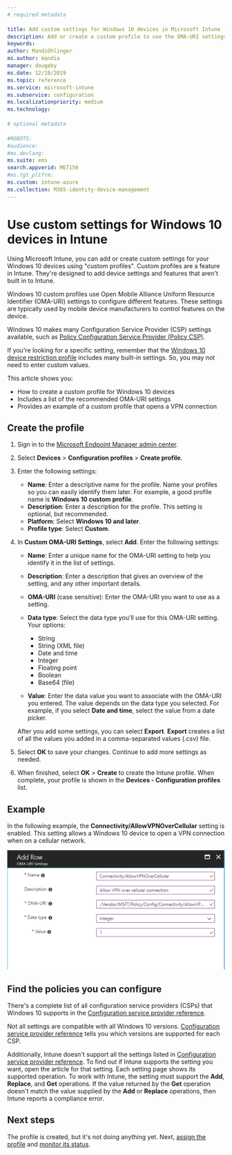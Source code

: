 ```yaml
---
# required metadata

title: Add custom settings for Windows 10 devices in Microsoft Intune - Azure | Microsoft Docs
description: Add or create a custom profile to use the OMA-URI settings for devices running Windows 10 in Microsoft Intune. Use a custom profile to add custom settings.
keywords:
author: MandiOhlinger
ms.author: mandia
manager: dougeby
ms.date: 12/18/2019
ms.topic: reference
ms.service: microsoft-intune
ms.subservice: configuration
ms.localizationpriority: medium
ms.technology:

# optional metadata

#ROBOTS:
#audience:
#ms.devlang:
ms.suite: ems
search.appverid: MET150
#ms.tgt_pltfrm:
ms.custom: intune-azure
ms.collection: M365-identity-device-management
---
```


# Use custom settings for Windows 10 devices in Intune

Using Microsoft Intune, you can add or create custom settings for your Windows 10 devices using "custom profiles". Custom profiles are a feature in Intune. They're designed to add device settings and features that aren't built in to Intune.

Windows 10 custom profiles use Open Mobile Alliance Uniform Resource Identifier (OMA-URI) settings to configure different features. These settings are typically used by mobile device manufacturers to control features on the device. 

Windows 10 makes many Configuration Service Provider (CSP) settings available, such as [Policy Configuration Service Provider (Policy CSP)](https://technet.microsoft.com/itpro/windows/manage/how-it-pros-can-use-configuration-service-providers).

If you're looking for a specific setting, remember that the [Windows 10 device restriction profile](device-restrictions-windows-10.md) includes many built-in settings. So, you may not need to enter custom values.

This article shows you:

- How to create a custom profile for Windows 10 devices
- Includes a list of the recommended OMA-URI settings
- Provides an example of a custom profile that opens a VPN connection

## Create the profile

1. Sign in to the [Microsoft Endpoint Manager admin center](https://go.microsoft.com/fwlink/?linkid=2109431).
2. Select **Devices** > **Configuration profiles** > **Create profile**.
3. Enter the following settings:

    - **Name**: Enter a descriptive name for the profile. Name your profiles so you can easily identify them later. For example, a good profile name is **Windows 10 custom profile**.
    - **Description**: Enter a description for the profile. This setting is optional, but recommended.
    - **Platform**: Select **Windows 10 and later**.
    - **Profile type**: Select **Custom**.

4. In **Custom OMA-URI Settings**, select **Add**. Enter the following settings:

    - **Name**: Enter a unique name for the OMA-URI setting to help you identify it in the list of settings.
    - **Description**: Enter a description that gives an overview of the setting, and any other important details.
    - **OMA-URI** (case sensitive): Enter the OMA-URI you want to use as a setting.
    - **Data type**: Select the data type you'll use for this OMA-URI setting. Your options:

        - String
        - String (XML file)
        - Date and time
        - Integer
        - Floating point
        - Boolean
        - Base64 (file)

    - **Value**: Enter the data value you want to associate with the OMA-URI you entered. The value depends on the data type you selected. For example, if you select **Date and time**, select the value from a date picker.

    After you add some settings, you can select **Export**. **Export** creates a list of all the values you added in a comma-separated values (.csv) file.

5. Select **OK** to save your changes. Continue to add more settings as needed.
6. When finished, select **OK** > **Create** to create the Intune profile. When complete, your profile is shown in the **Devices - Configuration profiles** list.

## Example

In the following example, the **Connectivity/AllowVPNOverCellular** setting is enabled. This setting allows a Windows 10 device to open a VPN connection when on a cellular network.

![Example of a custom policy containing VPN settings](./media/custom-settings-windows-10/custom-policy-example.png)

## Find the policies you can configure

There's a complete list of all configuration service providers (CSPs) that Windows 10 supports in the [Configuration service provider reference](https://msdn.microsoft.com/windows/hardware/commercialize/customize/mdm/configuration-service-provider-reference).

Not all settings are compatible with all Windows 10 versions. [Configuration service provider reference](https://msdn.microsoft.com/windows/hardware/commercialize/customize/mdm/configuration-service-provider-reference) tells you which versions are supported for each CSP.

Additionally, Intune doesn't support all the settings listed in [Configuration service provider reference](https://msdn.microsoft.com/windows/hardware/commercialize/customize/mdm/configuration-service-provider-reference). To find out if Intune supports the setting you want, open the article for that setting. Each setting page shows its supported operation. To work with Intune, the setting must support the **Add**, **Replace**, and **Get** operations. If the value returned by the **Get** operation doesn't match the value supplied by the **Add** or **Replace** operations, then Intune reports a compliance error.

## Next steps

The profile is created, but it's not doing anything yet. Next, [assign the profile](../device-profile-assign.md) and [monitor its status](device-profile-monitor.md).
